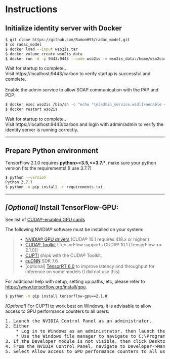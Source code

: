 # Instructions

## Initialize identity server with Docker
```bash
$ git clone https://github.com/RamonH93/radac_model.git 
$ cd radac_model 
$ docker load --input wso2is.tar 
$ docker volume create wso2is_data 
$ docker run -d -p 9443:9443 --name wso2is -v wso2is_data:/home/wso2carbon wso2is:latest 
```
Wait for startup to complete.. <br> 
Visit https://localhost:9443/carbon to verify startup is successful and complete. <br>
<br>
Enable the admin service to allow SOAP communication with the PAP and PDP:
```bash
$ docker exec wso2is /bin/sh -c "echo '\n[admin_service.wsdl]\nenable = true' >> wso2is-5.10.0/repository/conf/deployment.toml"
$ docker restart wso2is
```

Wait for startup to complete.. <br> 
Visit https://localhost:9443/carbon and login with admin/admin to verify the identity server is running correctly.

<hr >

## Prepare Python environment

TensorFlow 2.1.0 requires <b>python>=3.5,<=3.7.*</b>, make sure your python version fits the requirements! (I use 3.7.7)

```bash
$ python --version
Python 3.7.7
$ python -m pip install -r requirements.txt
```

<hr>

## *[Optional]* Install TensorFlow-GPU:

See list of [CUDA®-enabled GPU cards](https://developer.nvidia.com/cuda-gpus)

The following NVIDIA® software must be installed on your system:

>* [NVIDIA® GPU drivers](https://www.nvidia.com/drivers) (CUDA® 10.1 requires 418.x or higher.)
>* [CUDA® Toolkit](https://developer.nvidia.com/cuda-toolkit-archive) (TensorFlow supports CUDA® 10.1 (TensorFlow >= 2.1.0))
>* [CUPTI](http://docs.nvidia.com/cuda/cupti/) ships with the CUDA® Toolkit.
>* [cuDNN](https://developer.nvidia.com/cudnn) SDK 7.6
>* [optional] [TensorRT 6.0](https://docs.nvidia.com/deeplearning/sdk/tensorrt-install-guide/index.html) to improve latency and throughput for inference on some models (I did not use this)

For additional help with setup, setting up paths, etc, please refer to https://www.tensorflow.org/install/gpu.
```bash
$ python -m pip install tensorflow-gpu==2.1.0
```
*[Optional]* For CUPTI to work best on Windows, it is advisable to allow access to GPU performance counters to all users:

<pre>
1. Launch the NVIDIA Control Panel as an administrator.
2. Either
    * Log in to Windows as an administrator, then launch the NVIDIA Control Panel, or  
    * Use the Windows file manager to navigate to C:\Program Files\NVIDIA Corporation\Control Panel Client, then right-click nvcplui.exe and select Run as administrator.
3. If the Developer module is not visible, then click Desktop from the menu bar and check Enable Developer settings.
4. From the NVIDIA Control Panel, navigate to Developer->Manage GPU Performance Counters.
5. Select Allow access to GPU performance counters to all users, then click Apply.
</pre>
